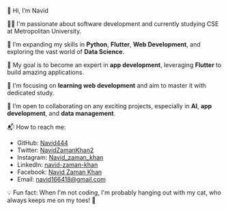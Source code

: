 👋 Hi, I’m Navid

👨‍💻 I'm passionate about software development and currently studying CSE at Metropolitan University. 

🌱 I’m expanding my skills in **Python**, **Flutter**, **Web Development**, and exploring the vast world of **Data Science**. 

🚀 My goal is to become an expert in **app development**, leveraging **Flutter** to build amazing applications. 

🎯 I'm focusing on **learning web development** and aim to master it with dedicated study. 

🤝 I’m open to collaborating on any exciting projects, especially in **AI**, **app development**, and **data management**.

📬 How to reach me:
- GitHub: [Navid444](https://github.com/navid444)
- Twitter: [NavidZamanKhan2](https://twitter.com/NavidZamanKhan2)
- Instagram: [Navid_zaman_khan](https://www.instagram.com/navid_zaman_khan)
- LinkedIn: [navid-zaman-khan](https://www.linkedin.com/in/navid-zaman-khan)
- Facebook: [Navid Zaman Khan](https://www.facebook.com/profile.php?id=100034537722078)
- Email: [navid166418@gmail.com](mailto:navid166418@gmail.com)

💡 Fun fact: When I'm not coding, I'm probably hanging out with my cat, who always keeps me on my toes! 🐾
